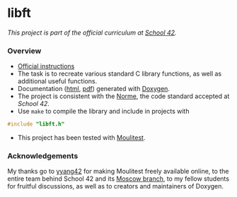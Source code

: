 # libft

*This project is part of the official curriculum at [School 42](https://en.wikipedia.org/wiki/42_(school)).*

### Overview


* [Official instructions](resources/libft.en.pdf)
* The task is to recreate various standard C library functions, as well as additional useful functions.
* Documentation ([html](https://rawcdn.githack.com/almayor/libft/c8f1d0270d43dbdd3ebe6c12aa1bc6ac23ddcd15/resources/documentation-pages/libft_8h.html), [pdf](./resources/documentation.pdf)) generated with [Doxygen](http://www.doxygen.nl).
* The project is consistent with the [Norme](resources/norme.en.pdf), the code standard accepted at *School 42*.
* Use `make` to compile the library and include in projects with
```c
#include "libft.h"
```
* This project has been tested with [Moulitest](https://github.com/yyang42/moulitest).

### Acknowledgements

My thanks go to [yyang42](https://github.com/yyang42) for making Moulitest freely available online, to the entire team behind School 42 and its [Moscow branch](https://21-school.ru
), to my fellow students for fruitful discussions, as well as to creators and maintainers of Doxygen.

